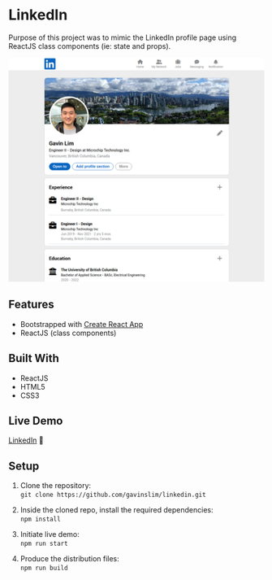 # LinkedIn 
Purpose of this project was to mimic the LinkedIn profile page using ReactJS class components (ie: state and props). 

<img src="src/image/demo.png" alt="main-page"/> 


## Features

- Bootstrapped with [Create React App](https://github.com/facebook/create-react-app)
- ReactJS (class components)

## Built With

- ReactJS
- HTML5
- CSS3

## Live Demo

[LinkedIn](http://gavinslim.com/linkedin/) :briefcase:

## Setup

1. Clone the repository:<br>```git clone https://github.com/gavinslim/linkedin.git```

2. Inside the cloned repo, install the required dependencies:<br>```npm install```

3. Initiate live demo:<br>```npm run start```

4. Produce the distribution files:<br>```npm run build```